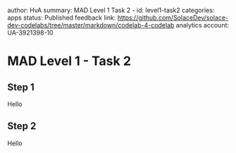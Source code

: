 author: HvA
summary: MAD Level 1 Task 2 - 
id: level1-task2
categories: apps
status: Published
feedback link: https://github.com/SolaceDev/solace-dev-codelabs/tree/master/markdown/codelab-4-codelab
analytics account: UA-3921398-10

# MAD Level 1 - Task 2

## Step 1

Hello

## Step 2

Hello
